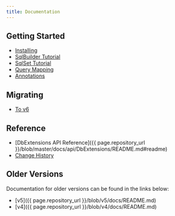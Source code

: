 ```yaml
---
title: Documentation
---
```


Getting Started
---------------
- [Installing](installing.html)
- [SqlBuilder Tutorial](SqlBuilder.html)
- [SqlSet Tutorial](SqlSet.html)
- [Query Mapping](query-mapping.html)
- [Annotations](annotations.html)

Migrating
---------
- [To v6](migrating/to-v6.html)

Reference
---------
- [DbExtensions API Reference]({{ page.repository_url }}/blob/master/docs/api/DbExtensions/README.md#readme)
- [Change History](changes.html)

Older Versions
--------------
Documentation for older versions can be found in the links below:

- [v5]({{ page.repository_url }}/blob/v5/docs/README.md)
- [v4]({{ page.repository_url }}/blob/v4/docs/README.md)
